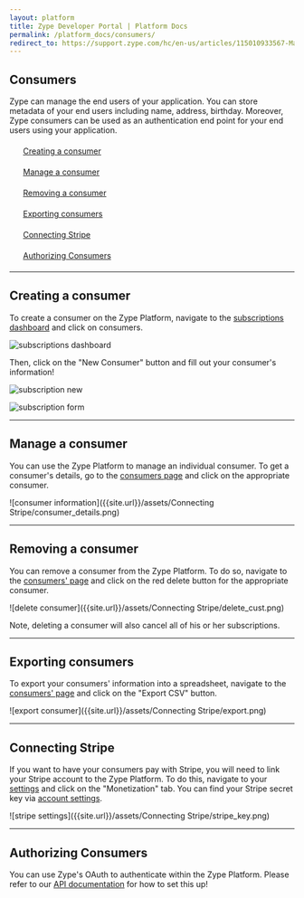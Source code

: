 ```yaml
---
layout: platform
title: Zype Developer Portal | Platform Docs
permalink: /platform_docs/consumers/
redirect_to: https://support.zype.com/hc/en-us/articles/115010933567-Managing-Consumers
---
```

## Consumers
Zype can manage the end users of your application.
You can store metadata of your end users including name, address,
birthday. Moreover, Zype consumers can be used as an authentication end point for your
end users using your application.

<div style="width: 100%;">
<div style="margin: 20px;"><span class="fa fa-file-text" style="margin-right: 4px;"></span>
<a href="#1">
Creating a consumer</a>
</div>

<div style="margin: 20px;"><span class="fa fa-file-text" style="margin-right: 4px;"></span>
<a href="#2">
Manage a consumer</a>
</div>

<div style="margin: 20px;"><span class="fa fa-file-text" style="margin-right: 4px;"></span>
<a href="#3">
Removing a consumer</a>
</div>

<div style="margin: 20px;"><span class="fa fa-file-text" style="margin-right: 4px;"></span>
<a href="#4">
Exporting consumers</a>
</div>

<div style="margin: 20px;"><span class="fa fa-file-text" style="margin-right: 4px;"></span>
<a href="#5">
Connecting Stripe</a>
</div>

<div style="margin: 20px;"><span class="fa fa-file-text" style="margin-right: 4px;"></span>
<a href="#6">
Authorizing Consumers</a>
</div>
</div>

<hr id="1">

## Creating a consumer

To create a consumer on the Zype Platform, navigate to the [subscriptions dashboard](https://admin.zype.com/subscription_overview) and click on consumers.

![subscriptions dashboard]({{site.url}}/assets/consumers/dashboard.png)

Then, click on the "New Consumer" button and fill out your consumer's information!

![subscription new]({{site.url}}/assets/consumers/new_consumer.png)

![subscription form]({{site.url}}/assets/consumers/form.png)

<hr id="2">

## Manage a consumer
You can use the Zype Platform to manage an individual consumer. To get a consumer's details, go to the [consumers page](https://admin.zype.com/consumers) and click on the appropriate consumer.

![consumer information]({{site.url}}/assets/Connecting Stripe/consumer_details.png)

<hr id='3'>

## Removing a consumer
You can remove a consumer from the Zype Platform. To do so, navigate to the [consumers' page](https://admin.zype.com/consumers)
and click on the red delete button for the appropriate consumer.

![delete consumer]({{site.url}}/assets/Connecting Stripe/delete_cust.png)

Note, deleting a consumer will also cancel all of his or her subscriptions.

<hr id='4'>

## Exporting consumers

To export your consumers' information into a spreadsheet, navigate to the [consumers' page](https://admin.zype.com/consumers) and click on the "Export CSV" button.

![export consumer]({{site.url}}/assets/Connecting Stripe/export.png)

<hr id="5">

## Connecting Stripe
If you want to have your consumers pay with Stripe, you will need to link
your Stripe account to the Zype Platform. To do this, navigate to your
[settings](https://admin.zype.com/site/edit) and click on the "Monetization" tab. You can find your Stripe secret key via [account settings](https://dashboard.stripe.com/account/apikeys).

![stripe settings]({{site.url}}/assets/Connecting Stripe/stripe_key.png)

<hr id='6'>

## Authorizing Consumers
You can use Zype's OAuth to authenticate within the Zype Platform. Please refer to our
[API documentation](#) for how to set this up!
